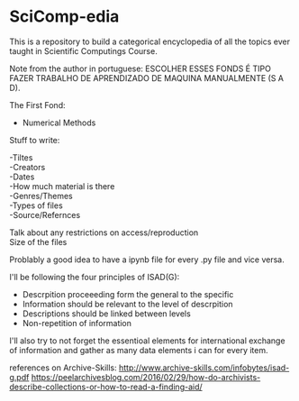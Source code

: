 # SciComp-edia

This is a repository to build a categorical encyclopedia of all the topics ever taught in Scientific Computings Course.


Note from the author in portuguese:
ESCOLHER ESSES FONDS É TIPO FAZER TRABALHO DE APRENDIZADO DE MAQUINA MANUALMENTE (S A D).

The First Fond:
- Numerical Methods


Stuff to write:

-Tiltes  
-Creators  
-Dates  
-How much material is there  
-Genres/Themes  
-Types of files  
-Source/Refernces  

Talk about any restrictions on access/reproduction   
Size of the files  

Problably a good idea to have a ipynb file for every .py file and vice versa.


I'll be following the four principles of ISAD(G):  
- Descrpition proceeeding form the general to the specific  
- Information should be relevant to the level of descrpition  
- Descriptions should be linked between levels  
- Non-repetition of information  

I'll also try to not forget the essentioal elements for international exchange of information and gather as many data elements i can for every item.

references on Archive-Skills:
http://www.archive-skills.com/infobytes/isad-g.pdf
https://peelarchivesblog.com/2016/02/29/how-do-archivists-describe-collections-or-how-to-read-a-finding-aid/
